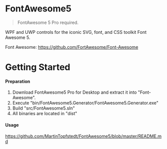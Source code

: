 # FontAwesome5

> FontAwesome 5 Pro required.

WPF and UWP controls for the iconic SVG, font, and CSS toolkit Font Awesome 5.

Font Awesome: https://github.com/FortAwesome/Font-Awesome

# Getting Started

#### Preparation

1. Download FontAwesome5 Pro for Desktop and extract it into "Font-Awesome".
2. Execute "bin/FontAwesome5.Generator/FontAwesome5.Generator.exe"
3. Build "src/FontAwesome5.sln"
4. All binaries are located in "dist"

#### Usage 

https://github.com/MartinTopfstedt/FontAwesome5/blob/master/README.md